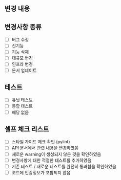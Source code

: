 ## 변경 내용

## 변경사항 종류

- [ ] 버그 수정
- [ ] 신기능
- [ ] 기능 삭제
- [ ] 대규모 변경
- [ ] 인프라 변경
- [ ] 문서 업데이트

## 테스트

- [ ] 유닛 테스트
- [ ] 통합 테스트
- [ ] 해당 없음

## 셀프 체크 리스트

- [ ] 스타일 가이드 체크 확인 (pylint)
- [ ] API 문서에서 관련 내용을 변경하였음
- [ ] 새로운 warning이 생성되지 않은 것을 확인하였음
- [ ] 변경사항에 대한 적절한 테스트를 추가하였음
- [ ] 기존 테스트 / 새로운 테스트를 완전히 통과함을 확인하였음
- [ ] 코드에 민감정보가 포함되지 않음
